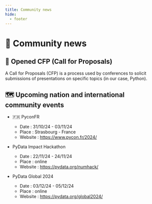 ```yaml
---
title: Community news
hide:
  - footer
---
```


# 📰 Community news

## 📢 Opened CFP (Call for Proposals)

A Call for Proposals (CFP) is a process used by conferences to solicit submissions of presentations on specific topics (in our case, Python).

## 🗺️ Upcoming nation and international community events

- 🇫🇷 PyconFR

    - Date : 31/10/24 - 03/11/24
    - Place : Strasbourg - France
    - Website : https://www.pycon.fr/2024/

- PyData Impact Hackathon

    - Date : 22/11/24 - 24/11/24
    - Place : online
    - Website : https://pydata.org/numhack/

- PyData Global 2024

    - Date : 03/12/24 - 05/12/24
    - Place : online
    - Website : https://pydata.org/global2024/